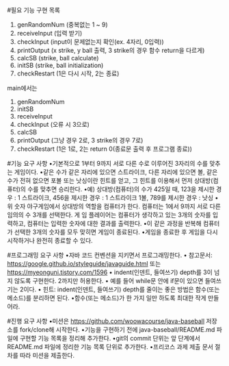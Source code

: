 #필요 기능 구현 목록
1. genRandomNum (중복없는 1 ~ 9)
2. receiveInput (입력 받기)
3. checkInput (input이 문제없는지 확인(ex. 4자리, 0입력))
4. printOutput (x strike, y ball 출력, 3 strike의 경우 함수 return을 다르게)
5. calcSB (strike, ball calculate)
6. initSB (strike, ball initialization)
7. checkRestart (1은 다시 시작, 2는 종료)

main에서는 
1. genRandomNum
2. initSB
3. receiveInput
4. checkInput (오류 시 3으로)
5. calcSB
6. printOutput (그냥 경우 2로, 3 strike의 경우 7로)
7. checkRestart (1은 1로, 2는 return 0(종료문 출력 후 프로그램 종료))



#기능 요구 사항
•기본적으로 1부터 9까지 서로 다른 수로 이루어진 3자리의 수를 맞추는 게임이다.
•같은 수가 같은 자리에 있으면 스트라이크, 다른 자리에 있으면 볼, 같은 수가 전혀 없으면 포볼 또는 낫싱이란 힌트를 얻고, 그 힌트를 이용해서 먼저 상대방(컴퓨터)의 수를 맞추면 승리한다.
 •예) 상대방(컴퓨터)의 수가 425일 때, 123을 제시한 경우 : 1 스트라이크, 456을 제시한 경우 : 1 스트라이크 1볼, 789를 제시한 경우 : 낫싱
•위 숫자 야구게임에서 상대방의 역할을 컴퓨터가 한다. 컴퓨터는 1에서 9까지 서로 다른 임의의 수 3개를 선택한다. 게 임 플레이어는 컴퓨터가 생각하고 있는 3개의 숫자를 입력하고, 컴퓨터는 입력한 숫자에 대한 결과를 출력한다.
•이 같은 과정을 반복해 컴퓨터가 선택한 3개의 숫자를 모두 맞히면 게임이 종료된다.
•게임을 종료한 후 게임을 다시 시작하거나 완전히 종료할 수 있다.

#프로그래밍 요구 사항
•자바 코드 컨벤션을 지키면서 프로그래밍한다.
• 참고문서: https://google.github.io/styleguide/javaguide.html 또는 https://myeonguni.tistory.com/1596
• indent(인덴트, 들여쓰기) depth를 3이 넘지 않도록 구현한다. 2까지만 허용한다.
• 예를 들어 while문 안에 if문이 있으면 들여쓰기는 2이다.
• 힌트: indent(인덴트, 들여쓰기) depth를 줄이는 좋은 방법은 함수(또는 메소드)를 분리하면 된다.
•함수(또는 메소드)가 한 가지 일만 하도록 최대한 작게 만들어라.

#진행 요구 사항
•미션은 https://github.com/woowacourse/java-baseball 저장소를 fork/clone해 시작한다.
•기능을 구현하기 전에 java-baseball/README.md 파일에 구현할 기능 목록을 정리해 추가한다.
•git의 commit 단위는 앞 단계에서 README.md 파일에 정리한 기능 목록 단위로 추가한다.
•프리코스 과제 제출 문서 절차를 따라 미션을 제출한다.